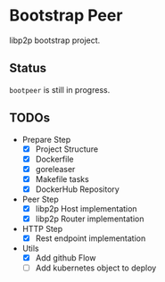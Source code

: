 # Bootstrap Peer 
libp2p bootstrap project.

## Status
`bootpeer` is still in progress.

## TODOs
- Prepare Step
    - [x] Project Structure
    - [x] Dockerfile
    - [x] goreleaser
    - [x] Makefile tasks
    - [x] DockerHub Repository
- Peer Step
    - [x] libp2p Host implementation
    - [x] libp2p Router implementation
- HTTP Step
    - [x] Rest endpoint implementation
- Utils
  - [x] Add github Flow
  - [ ] Add kubernetes object to deploy
